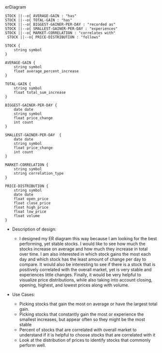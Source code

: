 erDiagram

    STOCK ||--o{ AVERAGE-GAIN : "has"
    STOCK ||--o{ TOTAL-GAIN : "has"
    STOCK ||--o{ BIGGEST-GAINER-PER-DAY : "recorded as"
    STOCK ||--o{ SMALLEST-GAINER-PER-DAY : "experiences"
    STOCK ||--o{ MARKET-CORRELATION : "correlates with"
     STOCK ||--o{ PRICE-DISTRIBUTION : "follows"

    STOCK {
        string symbol
    }

    AVERAGE-GAIN {
        string symbol
        float average_percent_increase
    }

    TOTAL-GAIN {
        string symbol
        float total_sum_increase
    }

    BIGGEST-GAINER-PER-DAY {
        date date
        string symbol
        float price_change
        int count
    }

    SMALLEST-GAINER-PER-DAY  {
        date date
        string symbol
        float price_change
        int count
    }

    MARKET-CORRELATION {
        string symbol
        string correlation_type
    }

    PRICE-DISTRIBUTION {
        string symbol
        date date
        float open_price
        float close_price
        float high_price
        float low_price
        float volume
    }

* Description of design:
    - I designed my ER diagram this way because I am looking for the best performing, yet stable stocks. I would like to see how much the stocks increase on average and 
      how much they increase in total over time. I am also interested in which stock gains the most each day and which stock has the least amount of change per day to compare.
      It would also be interesting to see if there is a stock that is positively correlated with the overall market, yet is very stable and experiences little changes. 
      Finally, it would be very helpful to visualize price distributions, while also taking into account closing, opening, highest, and lowest prices along with volume.



* Use Cases:
    - Picking stocks that gain the most on average or have the largest total gain.
    - Picking stocks that constantly gain the most or experience the smallest increases, but appear often so they might be the most stable
    - Percent of stocks that are correlated with overall market to understand if it is helpful to choose stocks that are correlated with it
    - Look at the distribution of prices to identify stocks that commonly perform well.
